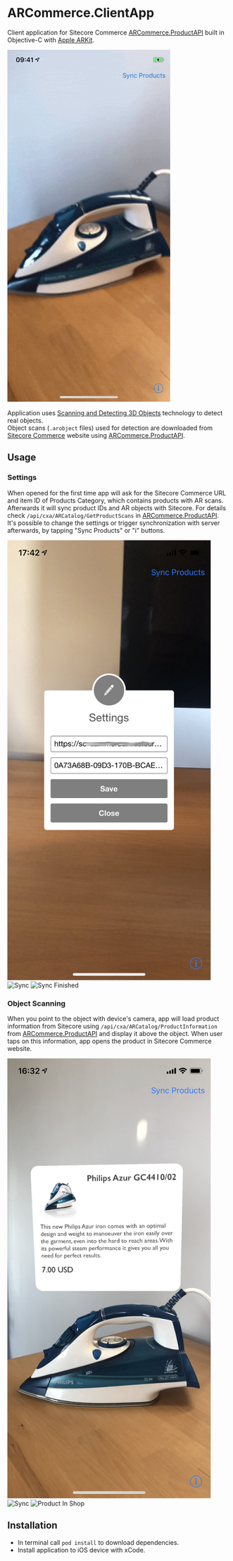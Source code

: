 # ARCommerce.ClientApp

Client application for Sitecore Commerce [ARCommerce.ProductAPI](https://github.com/whuu/ARCommerce.ProductAPI/) built in Objective-C with [Apple ARKit](https://developer.apple.com/arkit/).

![AR Sitecore Commerce Demo](images/ar-sitecore-commerce.gif)

Application uses [Scanning and Detecting 3D Objects](https://developer.apple.com/documentation/arkit/scanning_and_detecting_3d_objects) technology to detect real objects.<br/>
Object scans (`.arobject` files) used for detection are downloaded from [Sitecore Commerce](https://dev.sitecore.net/Downloads/Sitecore_Commerce.aspx) website using [ARCommerce.ProductAPI](https://github.com/whuu/ARCommerce.ProductAPI/).

## Usage

### Settings
When opened for the first time app will ask for the Sitecore Commerce URL and item ID of Products Category, which contains products with AR scans.<br/>
Afterwards it will sync product IDs and AR objects with Sitecore. For details check `/api/cxa/ARCatalog/GetProductScans` in [ARCommerce.ProductAPI](https://github.com/whuu/ARCommerce.ProductAPI/).<br/>
It's possible to change the settings or trigger synchronization with server afterwards, by tapping "Sync Products" or "i" buttons. 

![Settings](images/sitecore-ar-settings.jpg) ![Sync](sitecore-ar-sync.jpg) ![Sync Finished](sitecore-ar-sync-finished.jpg)

### Object Scanning

When you point to the object with device's camera, app will load product information from Sitecore using `/api/cxa/ARCatalog/ProductInformation` from [ARCommerce.ProductAPI](https://github.com/whuu/ARCommerce.ProductAPI/) and display it above the object. When user taps on this information, app opens the product in Sitecore Commerce website.

![Scan Product](images/sitecore-ar-product.jpg) ![Sync](sitecore-ar-sync.jpg) ![Product In Shop](sitecore-ar-shop.jpg)

## Installation

* In terminal call `pod install` to download dependencies.
* Install application to iOS device with xCode.
